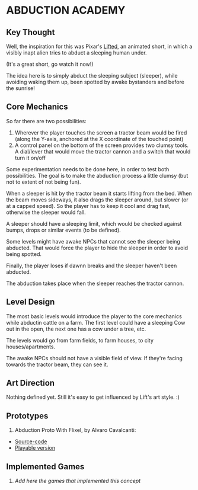 # ABDUCTION ACADEMY

## Key Thought

Well, the inspiration for this was Pixar's [Lifted](https://en.wikipedia.org/wiki/Lifted_(2006_film)), an animated short, in which a visibly inapt alien tries to abduct a sleeping human under.

(It's a great short, go watch it now!)

The idea here is to simply abduct the sleeping subject (sleeper), while avoiding waking them up, been spotted by awake bystanders and before the sunrise!

## Core Mechanics

So far there are two possibilities:

  1. Wherever the player touches the screen a tractor beam would be fired (along the Y-axis, anchored at the X coordinate of the touched point)
  2. A control panel on the bottom of the screen provides two clumsy tools. A dial/lever that would move the tractor cannon and a switch that would turn it on/off

Some experimentation needs to be done here, in order to test both possibilities. The goal is to make the abduction process a little clumsy (but not to extent of not being fun).

When a sleeper is hit by the tractor beam it starts lifting from the bed. When the beam moves sideways, it also drags the sleeper around, but slower (or at a capped speed). So the player has to keep it cool and drag fast, otherwise the sleeper would fall.

A sleeper should have a sleeping limit, which would be checked against bumps, drops or similar events (to be defined).

Some levels might have awake NPCs that cannot see the sleeper being abducted. That would force the player to hide the sleeper in order to avoid being spotted.

Finally, the player loses if dawnn breaks and the sleeper haven't been abducted.

The abduction takes place when the sleeper reaches the tractor cannon.

## Level Design

The most basic levels would introduce the player to the core mechanics while abductin cattle on a farm. The first level could have a sleeping Cow out in the open, the next one has a cow under a tree, etc.

The levels would go from farm fields, to farm houses, to city houses/apartments.

The awake NPCs should not have a visible field of view. If they're facing towards the tractor beam, they can see it.

## Art Direction

Nothing defined yet. Still it's easy to get influenced by Lift's art style. :)

## Prototypes

1. Abduction Proto With Flixel, by Alvaro Cavalcanti:
  - [Source-code](https://github.com/alvarocavalcanti/abduction-proto-flixel)
  - [Playable version](http://alvarocavalcanti.github.io/abduction-proto-flixel/game.html)

## Implemented Games

1. *Add here the games that implemented this concept*
